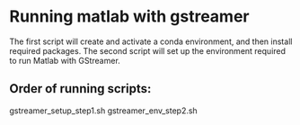 # Running matlab with gstreamer

The first script will create and activate a conda environment, and then install required packages. 
The second script will set up the environment required to run Matlab with GStreamer. 

## Order of running scripts:
gstreamer_setup_step1.sh
gstreamer_env_step2.sh
